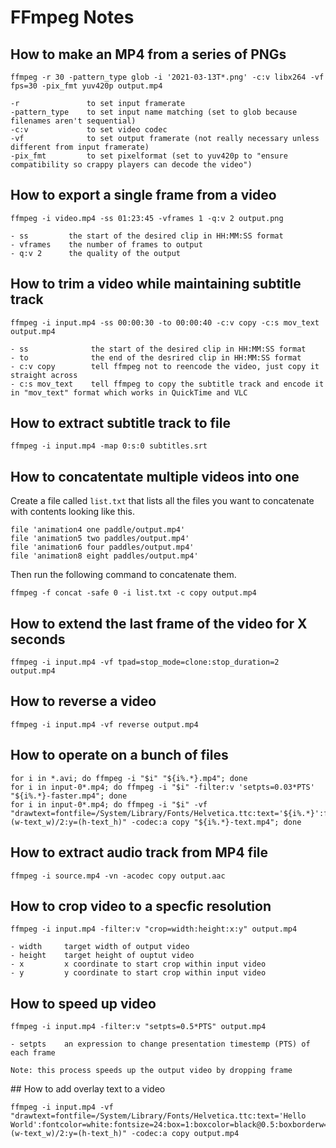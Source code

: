 # FFmpeg Notes

## How to make an MP4 from a series of PNGs

    ffmpeg -r 30 -pattern_type glob -i '2021-03-13T*.png' -c:v libx264 -vf fps=30 -pix_fmt yuv420p output.mp4

    -r               to set input framerate
    -pattern_type    to set input name matching (set to glob because filenames aren't sequential)
    -c:v             to set video codec
    -vf              to set output framerate (not really necessary unless different from input framerate)
    -pix_fmt         to set pixelformat (set to yuv420p to "ensure compatibility so crappy players can decode the video")

## How to export a single frame from a video

    ffmpeg -i video.mp4 -ss 01:23:45 -vframes 1 -q:v 2 output.png
    
    - ss         the start of the desired clip in HH:MM:SS format
    - vframes    the number of frames to output
    - q:v 2      the quality of the output
    
## How to trim a video while maintaining subtitle track

    ffmpeg -i input.mp4 -ss 00:00:30 -to 00:00:40 -c:v copy -c:s mov_text output.mp4
    
    - ss              the start of the desired clip in HH:MM:SS format
    - to              the end of the desrired clip in HH:MM:SS format
    - c:v copy        tell ffmpeg not to reencode the video, just copy it straight across
    - c:s mov_text    tell ffmpeg to copy the subtitle track and encode it in "mov_text" format which works in QuickTime and VLC

## How to extract subtitle track to file

    ffmpeg -i input.mp4 -map 0:s:0 subtitles.srt

## How to concatentate multiple videos into one

Create a file called `list.txt` that lists all the files you want to concatenate with contents looking like this.

    file 'animation4 one paddle/output.mp4'
    file 'animation5 two paddles/output.mp4'
    file 'animation6 four paddles/output.mp4'
    file 'animation8 eight paddles/output.mp4'

Then run the following command to concatenate them.

    ffmpeg -f concat -safe 0 -i list.txt -c copy output.mp4

## How to extend the last frame of the video for X seconds

    ffmpeg -i input.mp4 -vf tpad=stop_mode=clone:stop_duration=2 output.mp4

## How to reverse a video

    ffmpeg -i input.mp4 -vf reverse output.mp4

## How to operate on a bunch of files

    for i in *.avi; do ffmpeg -i "$i" "${i%.*}.mp4"; done
    for i in input-0*.mp4; do ffmpeg -i "$i" -filter:v 'setpts=0.03*PTS' "${i%.*}-faster.mp4"; done
    for i in input-0*.mp4; do ffmpeg -i "$i" -vf "drawtext=fontfile=/System/Library/Fonts/Helvetica.ttc:text='${i%.*}':fontcolor=white:fontsize=35:box=1:boxcolor=black@0.5:boxborderw=5:x=(w-text_w)/2:y=(h-text_h)" -codec:a copy "${i%.*}-text.mp4"; done

## How to extract audio track from MP4 file

    ffmpeg -i source.mp4 -vn -acodec copy output.aac

## How to crop video to a specfic resolution

    ffmpeg -i input.mp4 -filter:v "crop=width:height:x:y" output.mp4

    - width     target width of output video
    - height    target height of ouptut video
    - x         x coordinate to start crop within input video
    - y         y coordinate to start crop within input video

## How to speed up video

    ffmpeg -i input.mp4 -filter:v "setpts=0.5*PTS" output.mp4

    - setpts    an expression to change presentation timestemp (PTS) of each frame

    Note: this process speeds up the output video by dropping frame

## How to add overlay text to a video

    ffmpeg -i input.mp4 -vf "drawtext=fontfile=/System/Library/Fonts/Helvetica.ttc:text='Hello World':fontcolor=white:fontsize=24:box=1:boxcolor=black@0.5:boxborderw=5:x=(w-text_w)/2:y=(h-text_h)" -codec:a copy output.mp4

